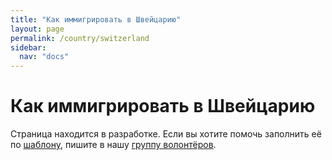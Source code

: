 ```yaml
---
title: "Как иммигрировать в Швейцарию"
layout: page
permalink: /country/switzerland
sidebar:
  nav: "docs"
---
```


# Как иммигрировать в Швейцарию

Страница находится в разработке. Если вы хотите помочь заполнить её по [шаблону](/template), пишите в нашу [группу волонтёров](https://t.me/+FHi3FnJaoWJkMDAx).
